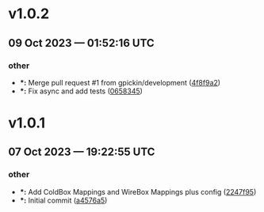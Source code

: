 # v1.0.2
## 09 Oct 2023 — 01:52:16 UTC

### other

+ __\*:__ Merge pull request #1 from gpickin/development ([4f8f9a2](https://github.com/gpickin/coldbox-metadata-exporter/commit/4f8f9a298de58af4802b74038c0535c1a15e3f3d))
+ __\*:__ Fix async and add tests
 ([0658345](https://github.com/gpickin/coldbox-metadata-exporter/commit/065834541ed522874a43c8cbc79a4158d0afac9e))


# v1.0.1
## 07 Oct 2023 — 19:22:55 UTC

### other

+ __\*:__ Add ColdBox Mappings and WireBox Mappings plus config
 ([2247f95](https://github.com/gpickin/coldbox-metadata-exporter/commit/2247f95ea37d6194c547fc98ce1dd36ac709dff4))
+ __\*:__ Initial commit ([a4576a5](https://github.com/gpickin/coldbox-metadata-exporter/commit/a4576a5371d5033b3b974595348431629a891757))


